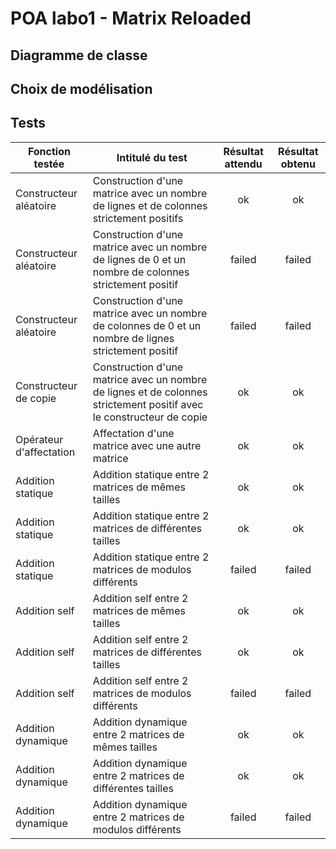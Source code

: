 # POA labo1 - Matrix Reloaded
## Diagramme de classe

## Choix de modélisation

## Tests

| Fonction testée | Intitulé du test | Résultat attendu | Résultat obtenu |
|----------|-------------|:------:|:------:|
| Constructeur aléatoire | Construction d'une matrice avec un nombre de lignes et de colonnes strictement positifs | ok | ok |
| Constructeur aléatoire | Construction d'une matrice avec un nombre de lignes de 0 et un nombre de colonnes strictement positif | failed | failed |
| Constructeur aléatoire | Construction d'une matrice avec un nombre de colonnes de 0 et un nombre de lignes strictement positif | failed | failed |
| Constructeur de copie | Construction d'une matrice avec un nombre de lignes et de colonnes strictement positif avec le constructeur de copie | ok | ok |
| Opérateur d'affectation | Affectation d'une matrice avec une autre matrice | ok | ok |
| Addition statique | Addition statique entre 2 matrices de mêmes tailles | ok | ok |
| Addition statique | Addition statique entre 2 matrices de différentes tailles | ok | ok |
| Addition statique | Addition statique entre 2 matrices de modulos différents | failed | failed |
| Addition self | Addition self entre 2 matrices de mêmes tailles | ok | ok |
| Addition self | Addition self entre 2 matrices de différentes tailles | ok | ok |
| Addition self | Addition self entre 2 matrices de modulos différents | failed | failed |
| Addition dynamique | Addition dynamique entre 2 matrices de mêmes tailles | ok | ok |
| Addition dynamique | Addition dynamique entre 2 matrices de différentes tailles | ok | ok |
| Addition dynamique | Addition dynamique entre 2 matrices de modulos différents | failed | failed |
